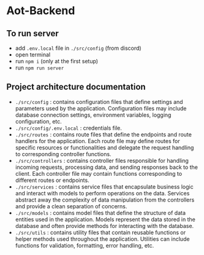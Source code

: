 # Aot-Backend

## To run server
  - add ```.env.local``` file in ```./src/config``` (from discord)
  - open terminal
  - run ```npm i``` (only at the first setup)
  - run ```npm run server```

## Project architecture documentation
  - ```./src/config``` : contains configuration files that define settings and parameters used by the application. Configuration files may include database connection settings, environment variables, logging configuration, etc.
  - ```./src/config/.env.local``` : credentials file.
  - ```./src/routes``` : contains route files that define the endpoints and route handlers for the application. Each route file may define routes for specific resources or functionalities and delegate the request handling to corresponding controller functions.
  - ```./src/controllers``` : contains controller files responsible for handling incoming requests, processing data, and sending responses back to the client. Each controller file may contain functions corresponding to different routes or endpoints.
  - ```./src/services``` : contains service files that encapsulate business logic and interact with models to perform operations on the data. Services abstract away the complexity of data manipulation from the controllers and provide a clean separation of concerns.
  - ```./src/models``` : contains model files that define the structure of data entities used in the application. Models represent the data stored in the database and often provide methods for interacting with the database.
  - ```./src/utils``` : contains utility files that contain reusable functions or helper methods used throughout the application. Utilities can include functions for validation, formatting, error handling, etc.

